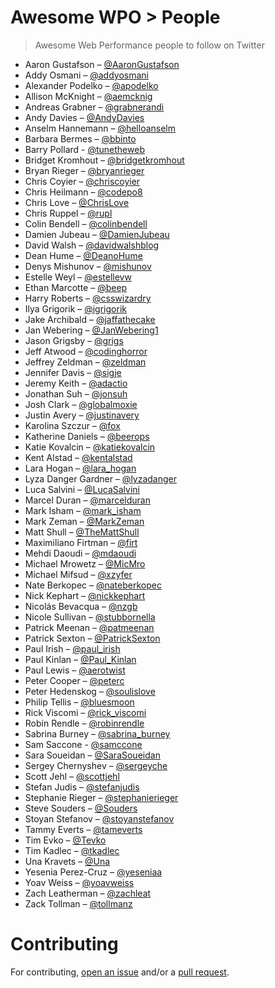 # Awesome WPO > People

> Awesome Web Performance people to follow on Twitter


* Aaron Gustafson – [@AaronGustafson](https://twitter.com/AaronGustafson)
* Addy Osmani – [@addyosmani](https://twitter.com/addyosmani)
* Alexander Podelko – [@apodelko](https://twitter.com/apodelko)
* Allison McKnight – [@aemcknig](https://twitter.com/aemcknig)
* Andreas Grabner – [@grabnerandi](https://twitter.com/grabnerandi)
* Andy Davies – [@AndyDavies](https://twitter.com/AndyDavies)
* Anselm Hannemann – [@helloanselm](https://twitter.com/helloanselm)
* Barbara Bermes – [@bbinto](https://twitter.com/bbinto)
* Barry Pollard - [@tunetheweb](https://twitter.com/tunetheweb)
* Bridget Kromhout – [@bridgetkromhout](https://twitter.com/bridgetkromhout)
* Bryan Rieger – [@bryanrieger](https://twitter.com/bryanrieger)
* Chris Coyier – [@chriscoyier](https://twitter.com/chriscoyier)
* Chris Heilmann – [@codepo8](https://twitter.com/codepo8)
* Chris Love – [@ChrisLove](https://twitter.com/ChrisLove)
* Chris Ruppel – [@rupl](https://twitter.com/rupl)
* Colin Bendell – [@colinbendell](https://twitter.com/colinbendell)
* Damien Jubeau – [@DamienJubeau](https://twitter.com/DamienJubeau)
* David Walsh – [@davidwalshblog](https://twitter.com/davidwalshblog)
* Dean Hume – [@DeanoHume](https://twitter.com/DeanoHume)
* Denys Mishunov – [@mishunov](https://twitter.com/mishunov)
* Estelle Weyl – [@estellevw](https://twitter.com/estellevw)
* Ethan Marcotte – [@beep](https://twitter.com/beep)
* Harry Roberts – [@csswizardry](https://twitter.com/csswizardry)
* Ilya Grigorik – [@igrigorik](https://twitter.com/igrigorik)
* Jake Archibald – [@jaffathecake](https://twitter.com/jaffathecake)
* Jan Webering – [@JanWebering1](https://twitter.com/JanWebering1)
* Jason Grigsby – [@grigs](https://twitter.com/grigs)
* Jeff Atwood – [@codinghorror](https://twitter.com/codinghorror)
* Jeffrey Zeldman – [@zeldman](https://twitter.com/zeldman)
* Jennifer Davis – [@sigje](https://twitter.com/sigje)
* Jeremy Keith – [@adactio](https://twitter.com/adactio)
* Jonathan Suh – [@jonsuh](https://twitter.com/jonsuh)
* Josh Clark – [@globalmoxie](https://twitter.com/globalmoxie)
* Justin Avery – [@justinavery](https://twitter.com/justinavery)
* Karolina Szczur – [@fox](https://twitter.com/fox)
* Katherine Daniels – [@beerops](https://twitter.com/beerops)
* Katie Kovalcin – [@katiekovalcin](https://twitter.com/katiekovalcin)
* Kent Alstad – [@kentalstad](https://twitter.com/kentalstad)
* Lara Hogan – [@lara_hogan](https://twitter.com/lara_hogan)
* Lyza Danger Gardner – [@lyzadanger](https://twitter.com/lyzadanger)
* Luca Salvini – [@LucaSalvini](https://twitter.com/LucaSalvini)
* Marcel Duran – [@marcelduran](https://twitter.com/marcelduran)
* Mark Isham – [@mark_isham](https://twitter.com/mark_isham)
* Mark Zeman – [@MarkZeman](https://twitter.com/MarkZeman)
* Matt Shull – [@TheMattShull](https://twitter.com/TheMattShull)
* Maximiliano Firtman – [@firt](https://twitter.com/firt)
* Mehdi Daoudi – [@mdaoudi](https://twitter.com/mdaoudi)
* Michael Mrowetz – [@MicMro](https://twitter.com/MicMro)
* Michael Mifsud – [@xzyfer](https://twitter.com/xzyfer)
* Nate Berkopec – [@nateberkopec](https://twitter.com/nateberkopec)
* Nick Kephart – [@nickkephart](https://twitter.com/nickkephart)
* Nicolás Bevacqua – [@nzgb](https://twitter.com/nzgb)
* Nicole Sullivan – [@stubbornella](https://twitter.com/stubbornella)
* Patrick Meenan – [@patmeenan](https://twitter.com/patmeenan)
* Patrick Sexton – [@PatrickSexton](https://twitter.com/PatrickSexton)
* Paul Irish – [@paul_irish](https://twitter.com/paul_irish)
* Paul Kinlan – [@Paul_Kinlan](https://twitter.com/Paul_Kinlan)
* Paul Lewis – [@aerotwist](https://twitter.com/aerotwist)
* Peter Cooper – [@peterc](https://twitter.com/peterc)
* Peter Hedenskog – [@soulislove](https://twitter.com/soulislove)
* Philip Tellis – [@bluesmoon](https://twitter.com/bluesmoon)
* Rick Viscomi – [@rick_viscomi](https://twitter.com/rick_viscomi)
* Robin Rendle – [@robinrendle](https://twitter.com/robinrendle)
* Sabrina Burney – [@sabrina_burney](https://twitter.com/sabrina_burney)
* Sam Saccone - [@samccone](https://twitter.com/samccone)
* Sara Soueidan – [@SaraSoueidan](https://twitter.com/SaraSoueidan)
* Sergey Chernyshev – [@sergeyche](https://twitter.com/sergeyche)
* Scott Jehl – [@scottjehl](https://twitter.com/scottjehl)
* Stefan Judis – [@stefanjudis](https://twitter.com/stefanjudis)
* Stephanie Rieger – [@stephanierieger](https://twitter.com/stephanierieger)
* Steve Souders – [@Souders](https://twitter.com/Souders)
* Stoyan Stefanov – [@stoyanstefanov](https://twitter.com/stoyanstefanov)
* Tammy Everts – [@tameverts](https://twitter.com/tameverts)
* Tim Evko – [@Tevko](https://twitter.com/Tevko)
* Tim Kadlec – [@tkadlec](https://twitter.com/tkadlec)
* Una Kravets – [@Una](https://twitter.com/Una)
* Yesenia Perez-Cruz – [@yeseniaa](https://twitter.com/yeseniaa)
* Yoav Weiss – [@yoavweiss](https://twitter.com/yoavweiss)
* Zach Leatherman – [@zachleat](https://twitter.com/zachleat)
* Zack Tollman – [@tollmanz](https://twitter.com/tollmanz)

# Contributing

For contributing, [open an issue](https://github.com/davidsonfellipe/awesome-wpo/issues) and/or a [pull request](https://github.com/davidsonfellipe/awesome-wpo/pulls).

